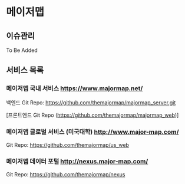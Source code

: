 # 메이저맵

## 이슈관리
To Be Added

## 서비스 목록
### 메이저맵 국내 서비스 https://www.majormap.net/
백엔드 Git Repo: https://github.com/themajormap/majormap_server.git

[프론트엔드 Git Repo (https://github.com/themajormap/majormap_web)]

### 메이저맵 글로벌 서비스 (미국대학) http://www.major-map.com/
Git Repo: https://github.com/themajormap/us_web

### 메이저맵 데이터 포털 http://nexus.major-map.com/
Git Repo: https://github.com/themajormap/nexus
